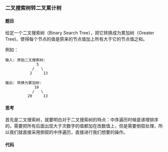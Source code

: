 ### 二叉搜索树转二叉累计树

#### 题目

给定一个二叉搜索树（Binary Search Tree），把它转换成为累加树（Greater Tree)，使得每个节点的值是原来的节点值加上所有大于它的节点值之和。

例如：

```
输入: 原始二叉搜索树:
              5
            /   \
           2     13

输出: 转换为累加树:
             18
            /   \
          20     13
```

#### 思考

首先是二叉搜索树，就要明白对于二叉搜索树的特点：中序遍历时候是递增排序的。需要把所有后面出现大于次数字的值都加在改数值上，但是需要倒叙处理，所以我们就直接采用倒叙的中序遍历，直接进行我们想要的操作。

#### 代码

